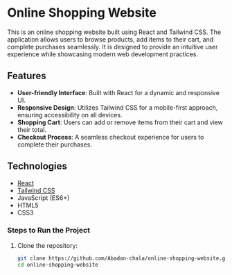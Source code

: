# Online Shopping Website

This is an online shopping website built using React and Tailwind CSS. The application allows users to browse products, add items to their cart, and complete purchases seamlessly. It is designed to provide an intuitive user experience while showcasing modern web development practices.

## Features
- **User-friendly Interface**: Built with React for a dynamic and responsive UI.
- **Responsive Design**: Utilizes Tailwind CSS for a mobile-first approach, ensuring accessibility on all devices.
- **Shopping Cart**: Users can add or remove items from their cart and view their total.
- **Checkout Process**: A seamless checkout experience for users to complete their purchases.

## Technologies 
  - [React](https://reactjs.org/)
  - [Tailwind CSS](https://tailwindcss.com/)
  - JavaScript (ES6+)
  - HTML5
  - CSS3



### Steps to Run the Project
1. Clone the repository:
   ```bash
   git clone https://github.com/Abadan-chala/online-shopping-website.git
   cd online-shopping-website
